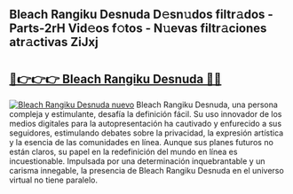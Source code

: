 ## Bleach Rangiku Desnuda D𝚎sn𝚞dos filtr𝚊dos - Parts-2rH Vid𝚎os f𝚘tos - N𝚞evas filtr𝚊ciones atr𝚊ctivas ZiJxj

# <h2><a href="http://mb1cu4.tromn.icu/?c=Bleach+Rangiku+Desnuda">🔗👉👉👉 Bleach Rangiku Desnuda 🔗🔗</a></h2>

[![Bleach Rangiku Desnuda nuevo](https://i.imgur.com/pEAQMta.gif)](http://mb1cu4.tromn.icu/?c=Bleach+Rangiku+Desnuda)
Bleach Rangiku Desnuda, una persona compleja y estimulante, desafía la definición fácil. Su uso innovador de los medios digitales para la autopresentación ha cautivado y enfurecido a sus seguidores, estimulando debates sobre la privacidad, la expresión artística y la esencia de las comunidades en línea. Aunque sus planes futuros no están claros, su papel en la redefinición del mundo en línea es incuestionable. Impulsada por una determinación inquebrantable y un carisma innegable, la presencia de Bleach Rangiku Desnuda en el universo virtual no tiene paralelo.
